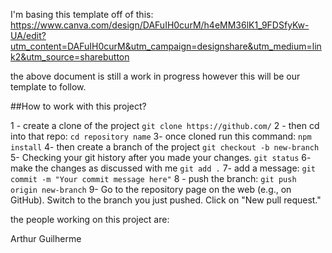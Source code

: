 I'm basing this template off of this:
https://www.canva.com/design/DAFuIH0curM/h4eMM36lK1_9FDSfyKw-UA/edit?utm_content=DAFuIH0curM&utm_campaign=designshare&utm_medium=link2&utm_source=sharebutton

the above document is still a work in progress however this will be our template to follow.

##How to work with this project?

1 - create a clone of the project
`git clone https://github.com/`
2 - then cd into that repo:
`cd repository name`
3- once cloned run this command:
`npm install`
4- then create a branch of the project
`git checkout -b new-branch`
5- Checking your git history after you made your changes.
`git status`
6- make the changes as discussed with me
`git add .`
7- add a message:
`git commit -m "Your commit message here"`
8 - push the branch:
`git push origin new-branch`
9- Go to the repository page on the web (e.g., on GitHub).
Switch to the branch you just pushed.
Click on "New pull request."

the people working on this project are:

Arthur Guilherme
